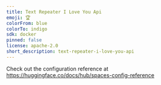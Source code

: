 ```yaml
---
title: Text Repeater I Love You Api
emoji: 🏆
colorFrom: blue
colorTo: indigo
sdk: docker
pinned: false
license: apache-2.0
short_description: text-repeater-i-love-you-api
---
```


Check out the configuration reference at https://huggingface.co/docs/hub/spaces-config-reference
